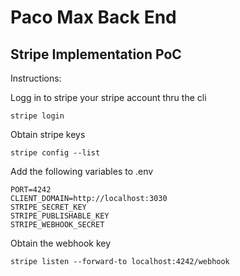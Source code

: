 # Paco Max Back End

## Stripe Implementation PoC

Instructions:

Logg in to stripe your stripe account thru the cli

```
stripe login
```

Obtain stripe keys

```
stripe config --list
```

Add the following variables to .env

```
PORT=4242
CLIENT_DOMAIN=http://localhost:3030
STRIPE_SECRET_KEY
STRIPE_PUBLISHABLE_KEY
STRIPE_WEBHOOK_SECRET
```

Obtain the webhook key

```
stripe listen --forward-to localhost:4242/webhook
```
